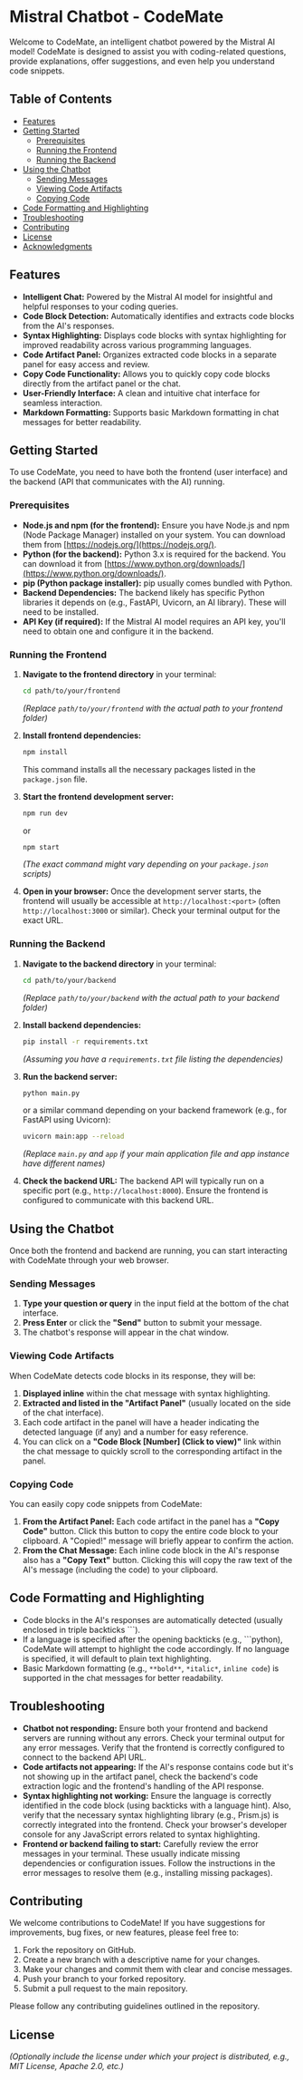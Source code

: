 # Mistral Chatbot - CodeMate

Welcome to CodeMate, an intelligent chatbot powered by the Mistral AI model! CodeMate is designed to assist you with coding-related questions, provide explanations, offer suggestions, and even help you understand code snippets.

## Table of Contents

* [Features](#features)
* [Getting Started](#getting-started)
    * [Prerequisites](#prerequisites)
    * [Running the Frontend](#running-the-frontend)
    * [Running the Backend](#running-the-backend)
* [Using the Chatbot](#using-the-chatbot)
    * [Sending Messages](#sending-messages)
    * [Viewing Code Artifacts](#viewing-code-artifacts)
    * [Copying Code](#copying-code)
* [Code Formatting and Highlighting](#code-formatting-and-highlighting)
* [Troubleshooting](#troubleshooting)
* [Contributing](#contributing)
* [License](#license)
* [Acknowledgments](#acknowledgments)

## Features

* **Intelligent Chat:** Powered by the Mistral AI model for insightful and helpful responses to your coding queries.
* **Code Block Detection:** Automatically identifies and extracts code blocks from the AI's responses.
* **Syntax Highlighting:** Displays code blocks with syntax highlighting for improved readability across various programming languages.
* **Code Artifact Panel:** Organizes extracted code blocks in a separate panel for easy access and review.
* **Copy Code Functionality:** Allows you to quickly copy code blocks directly from the artifact panel or the chat.
* **User-Friendly Interface:** A clean and intuitive chat interface for seamless interaction.
* **Markdown Formatting:** Supports basic Markdown formatting in chat messages for better readability.

## Getting Started

To use CodeMate, you need to have both the frontend (user interface) and the backend (API that communicates with the AI) running.

### Prerequisites

* **Node.js and npm (for the frontend):** Ensure you have Node.js and npm (Node Package Manager) installed on your system. You can download them from [https://nodejs.org/](https://nodejs.org/).
* **Python (for the backend):** Python 3.x is required for the backend. You can download it from [https://www.python.org/downloads/](https://www.python.org/downloads/).
* **pip (Python package installer):** pip usually comes bundled with Python.
* **Backend Dependencies:** The backend likely has specific Python libraries it depends on (e.g., FastAPI, Uvicorn, an AI library). These will need to be installed.
* **API Key (if required):** If the Mistral AI model requires an API key, you'll need to obtain one and configure it in the backend.

### Running the Frontend

1.  **Navigate to the frontend directory** in your terminal:
    ```bash
    cd path/to/your/frontend
    ```
    *(Replace `path/to/your/frontend` with the actual path to your frontend folder)*

2.  **Install frontend dependencies:**
    ```bash
    npm install
    ```
    This command installs all the necessary packages listed in the `package.json` file.

3.  **Start the frontend development server:**
    ```bash
    npm run dev
    ```
    or
    ```bash
    npm start
    ```
    *(The exact command might vary depending on your `package.json` scripts)*

4.  **Open in your browser:** Once the development server starts, the frontend will usually be accessible at `http://localhost:<port>` (often `http://localhost:3000` or similar). Check your terminal output for the exact URL.

### Running the Backend

1.  **Navigate to the backend directory** in your terminal:
    ```bash
    cd path/to/your/backend
    ```
    *(Replace `path/to/your/backend` with the actual path to your backend folder)*

2.  **Install backend dependencies:**
    ```bash
    pip install -r requirements.txt
    ```
    *(Assuming you have a `requirements.txt` file listing the dependencies)*

3.  **Run the backend server:**
    ```bash
    python main.py
    ```
    or a similar command depending on your backend framework (e.g., for FastAPI using Uvicorn):
    ```bash
    uvicorn main:app --reload
    ```
    *(Replace `main.py` and `app` if your main application file and app instance have different names)*

4.  **Check the backend URL:** The backend API will typically run on a specific port (e.g., `http://localhost:8000`). Ensure the frontend is configured to communicate with this backend URL.

## Using the Chatbot

Once both the frontend and backend are running, you can start interacting with CodeMate through your web browser.

### Sending Messages

1.  **Type your question or query** in the input field at the bottom of the chat interface.
2.  **Press Enter** or click the **"Send"** button to submit your message.
3.  The chatbot's response will appear in the chat window.

### Viewing Code Artifacts

When CodeMate detects code blocks in its response, they will be:

1.  **Displayed inline** within the chat message with syntax highlighting.
2.  **Extracted and listed in the "Artifact Panel"** (usually located on the side of the chat interface).
3.  Each code artifact in the panel will have a header indicating the detected language (if any) and a number for easy reference.
4.  You can click on a **"Code Block [Number] (Click to view)"** link within the chat message to quickly scroll to the corresponding artifact in the panel.

### Copying Code

You can easily copy code snippets from CodeMate:

1.  **From the Artifact Panel:** Each code artifact in the panel has a **"Copy Code"** button. Click this button to copy the entire code block to your clipboard. A "Copied!" message will briefly appear to confirm the action.
2.  **From the Chat Message:** Each inline code block in the AI's response also has a **"Copy Text"** button. Clicking this will copy the raw text of the AI's message (including the code) to your clipboard.

## Code Formatting and Highlighting

* Code blocks in the AI's responses are automatically detected (usually enclosed in triple backticks \`\`\`).
* If a language is specified after the opening backticks (e.g., \`\`\`python), CodeMate will attempt to highlight the code accordingly. If no language is specified, it will default to plain text highlighting.
* Basic Markdown formatting (e.g., `**bold**`, `*italic*`, ``inline code``) is supported in the chat messages for better readability.

## Troubleshooting

* **Chatbot not responding:** Ensure both your frontend and backend servers are running without any errors. Check your terminal output for any error messages. Verify that the frontend is correctly configured to connect to the backend API URL.
* **Code artifacts not appearing:** If the AI's response contains code but it's not showing up in the artifact panel, check the backend's code extraction logic and the frontend's handling of the API response.
* **Syntax highlighting not working:** Ensure the language is correctly identified in the code block (using backticks with a language hint). Also, verify that the necessary syntax highlighting library (e.g., Prism.js) is correctly integrated into the frontend. Check your browser's developer console for any JavaScript errors related to syntax highlighting.
* **Frontend or backend failing to start:** Carefully review the error messages in your terminal. These usually indicate missing dependencies or configuration issues. Follow the instructions in the error messages to resolve them (e.g., installing missing packages).

## Contributing

We welcome contributions to CodeMate! If you have suggestions for improvements, bug fixes, or new features, please feel free to:

1.  Fork the repository on GitHub.
2.  Create a new branch with a descriptive name for your changes.
3.  Make your changes and commit them with clear and concise messages.
4.  Push your branch to your forked repository.
5.  Submit a pull request to the main repository.

Please follow any contributing guidelines outlined in the repository.

## License

*(Optionally include the license under which your project is distributed, e.g., MIT License, Apache 2.0, etc.)*